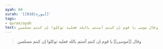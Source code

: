 ```yaml
---
ayah: 84
surah: '[[010|سورة]]'
tags:
- quran/ayah
text: وقال موسى يا قوم إن كنتم آمنتم بالله فعليه توكلوا إن كنتم مسلمين
---
```

> وقال [[موسى]] يا قوم إن كنتم آمنتم بالله فعليه توكلوا إن كنتم مسلمين
